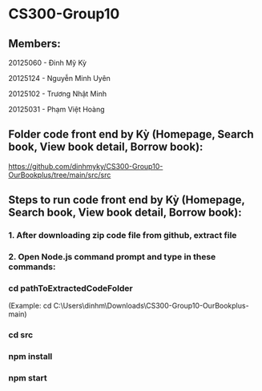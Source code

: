 # CS300-Group10
 
## Members:

20125060 - Đinh Mỹ Kỳ 

20125124 - Nguyễn Minh Uyên

20125102 - Trương Nhật Minh

20125031 - Phạm Việt Hoàng

## Folder code front end by Kỳ (Homepage, Search book, View book detail, Borrow book): 
https://github.com/dinhmyky/CS300-Group10-OurBookplus/tree/main/src/src 

## Steps to run code front end by Kỳ (Homepage, Search book, View book detail, Borrow book):
### 1. After downloading zip code file from github, extract file
### 2. Open Node.js command prompt and type in these commands:

### cd pathToExtractedCodeFolder
(Example: cd C:\Users\dinhm\Downloads\CS300-Group10-OurBookplus-main)
### cd src
### npm install
### npm start